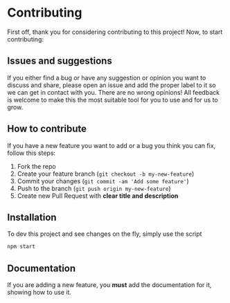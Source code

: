 # Contributing

First off, thank you for considering contributing to this project! Now, to start contributing:

## Issues and suggestions

If you either find a bug or have any suggestion or opinion you want to discuss and share, please open an issue and add the proper label to it so we can get in contact with you.
There are no wrong opinions! All feedback is welcome to make this the most suitable tool for you to use and for us to grow.

## How to contribute

If you have a new feature you want to add or a bug you think you can fix, follow this steps:

1. Fork the repo
2. Create your feature branch (`git checkout -b my-new-feature`)
3. Commit your changes (`git commit -am 'Add some feature'`)
4. Push to the branch (`git push origin my-new-feature`)
5. Create new Pull Request with **clear title and description**

## Installation

To dev this project and see changes on the fly, simply use the script

```bash
npm start
```

## Documentation

If you are adding a new feature, you **must** add the documentation for it, showing how to use it.
